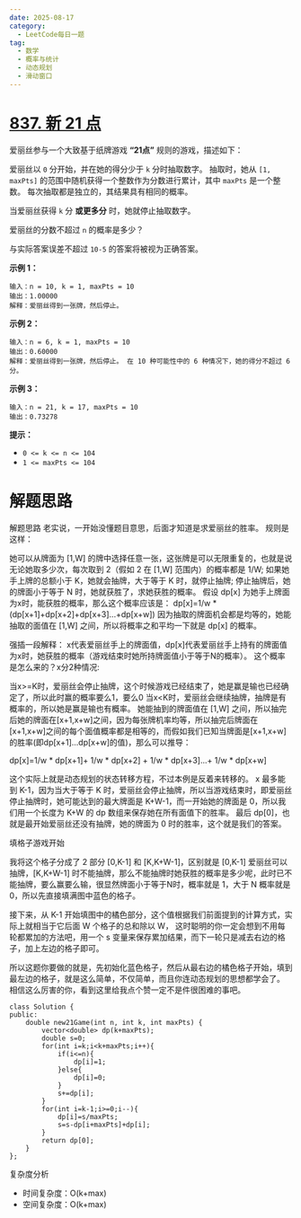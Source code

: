 ```yaml
---
date: 2025-08-17
category:
  - LeetCode每日一题
tag:
  - 数学
  - 概率与统计
  - 动态规划
  - 滑动窗口
---
```


# [837. 新 21 点](https://leetcode.cn/problems/new-21-game/)

爱丽丝参与一个大致基于纸牌游戏 **“21点”** 规则的游戏，描述如下：

爱丽丝以 `0` 分开始，并在她的得分少于 `k` 分时抽取数字。 抽取时，她从 `[1, maxPts]` 的范围中随机获得一个整数作为分数进行累计，其中 `maxPts` 是一个整数。 每次抽取都是独立的，其结果具有相同的概率。

当爱丽丝获得 `k` 分 **或更多分** 时，她就停止抽取数字。

爱丽丝的分数不超过 `n` 的概率是多少？

与实际答案误差不超过 `10-5` 的答案将被视为正确答案。

**示例 1：**

```
输入：n = 10, k = 1, maxPts = 10
输出：1.00000
解释：爱丽丝得到一张牌，然后停止。
```

**示例 2：**

```
输入：n = 6, k = 1, maxPts = 10
输出：0.60000
解释：爱丽丝得到一张牌，然后停止。 在 10 种可能性中的 6 种情况下，她的得分不超过 6 分。
```

**示例 3：**

```
输入：n = 21, k = 17, maxPts = 10
输出：0.73278
```

 

**提示：**

- `0 <= k <= n <= 104`
- `1 <= maxPts <= 104`

 

# 解题思路

解题思路
老实说，一开始没懂题目意思，后面才知道是求爱丽丝的胜率。
规则是这样：

她可以从牌面为 [1,W] 的牌中选择任意一张，这张牌是可以无限重复的，也就是说无论她取多少次，每次取到 2（假如 2 在 [1,W] 范围内）的概率都是 1/W;
如果她手上牌的总额小于 K，她就会抽牌，大于等于 K 时，就停止抽牌;
停止抽牌后，她的牌面小于等于 N 时，她就获胜了，求她获胜的概率。
假设 dp[x] 为她手上牌面为x时，能获胜的概率，那么这个概率应该是：
dp[x]=1/w * (dp[x+1]+dp[x+2]+dp[x+3]...+dp[x+w])
因为抽取的牌面机会都是均等的，她能抽取的面值在 [1,W] 之间，所以将概率之和平均一下就是 dp[x] 的概率。

强插一段解释：
x代表爱丽丝手上的牌面值，dp[x]代表爱丽丝手上持有的牌面值为x时，她获胜的概率（游戏结束时她所持牌面值小于等于N的概率）。
这个概率是怎么来的？x分2种情况:

当x>=K时，爱丽丝会停止抽牌，这个时候游戏已经结束了，她是赢是输也已经确定了，所以此时赢的概率要么1，要么0
当x<K时，爱丽丝会继续抽牌，抽牌是有概率的，所以她是赢是输也有概率。
她能抽到的牌面值在 [1,W] 之间，所以抽完后她的牌面在[x+1,x+w]之间，因为每张牌机率均等，所以抽完后牌面在[x+1,x+w]之间的每个面值概率都是相等的，而假如我们已知当牌面是[x+1,x+w]的胜率(即dp[x+1]...dp[x+w]的值)，那么可以推导：

dp[x]=1/w * dp[x+1]+ 1/w * dp[x+2] + 1/w * dp[x+3]...+ 1/w * dp[x+w]

这个实际上就是动态规划的状态转移方程，不过本例是反着来转移的。
x 最多能到 K-1，因为当大于等于 K 时，爱丽丝会停止抽牌，所以当游戏结束时，即爱丽丝停止抽牌时，她可能达到的最大牌面是 K+W-1，而一开始她的牌面是 0，所以我们用一个长度为 K+W 的 dp 数组来保存她在所有面值下的胜率。
最后 dp[0]，也就是最开始爱丽丝还没有抽牌，她的牌面为 0 时的胜率，这个就是我们的答案。

填格子游戏开始


我将这个格子分成了 2 部分 [0,K-1] 和 [K,K+W-1]，区别就是 [0,K-1] 爱丽丝可以抽牌，[K,K+W-1] 时不能抽牌，那么不能抽牌时她获胜的概率是多少呢，此时已不能抽牌，要么赢要么输，很显然牌面小于等于N时，概率就是 1，大于 N 概率就是 0，所以先直接填满图中蓝色的格子。

接下来，从 K-1 开始填图中的橘色部分，这个值根据我们前面提到的计算方式，实际上就相当于它后面 W 个格子的总和除以 W，
这时聪明的你一定会想到不用每轮都累加的方法吧，用一个 s 变量来保存累加结果，而下一轮只是减去右边的格子，加上左边的格子即可。



所以这题你要做的就是，先初始化蓝色格子，然后从最右边的橘色格子开始，填到最左边的格子，就是这么简单，不仅简单，而且你连动态规划的思想都学会了。
相信这么厉害的你，看到这里给我点个赞一定不是件很困难的事吧。

```
class Solution {
public:
    double new21Game(int n, int k, int maxPts) {
        vector<double> dp(k+maxPts);
        double s=0;
        for(int i=k;i<k+maxPts;i++){
            if(i<=n){
                dp[i]=1;
            }else{
                dp[i]=0;
            }
            s+=dp[i];
        }
        for(int i=k-1;i>=0;i--){
            dp[i]=s/maxPts;
            s=s-dp[i+maxPts]+dp[i];
        }
        return dp[0];
    }
};
```

复杂度分析

- 时间复杂度：O(k+max)
- 空间复杂度：O(k+max)

  
